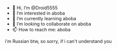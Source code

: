 - 👋 Hi, I’m @Droid5555
- 👀 I’m interested in aboba
- 🌱 I’m currently learning aboba
- 💞️ I’m looking to collaborate on aboba
- 📫 How to reach me: aboba













i'm Russian btw, so sorry, if i can't understand you
